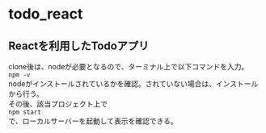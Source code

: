# todo_react

## Reactを利用したTodoアプリ
clone後は、nodeが必要となるので、ターミナル上で以下コマンドを入力。  
```npm -v```  
nodeがインストールされているかを確認。されていない場合は、インストールから行う。  
その後、該当プロジェクト上で  
```npm start```  
で、ローカルサーバーを起動して表示を確認できる。
